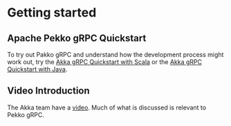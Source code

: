 # Getting started

## Apache Pekko gRPC Quickstart

To try out Pakko gRPC and understand how the development process might work out, try the [Akka gRPC Quickstart with Scala](https://developer.lightbend.com/guides/akka-grpc-quickstart-scala/) or the [Akka gRPC Quickstart with Java](https://developer.lightbend.com/guides/akka-grpc-quickstart-java/).

## Video Introduction

The Akka team have a [video](https://doc.akka.io/docs/akka-grpc/current/getting-started.html#video-introduction).
Much of what is discussed is relevant to Pekko gRPC.
